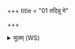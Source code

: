 +++
title = "01 तदिन्नु मे"

+++
<details><summary>मूलम् (WS)</summary>

तदिन्नु मे अचच्छदन् महद् यक्ष्मं बृहद् वपुः ।  
विश्वं यद् देवी निर्ऋतिस्तना युजा मं मृत्योरिह जायते ॥ १ ॥
</details>